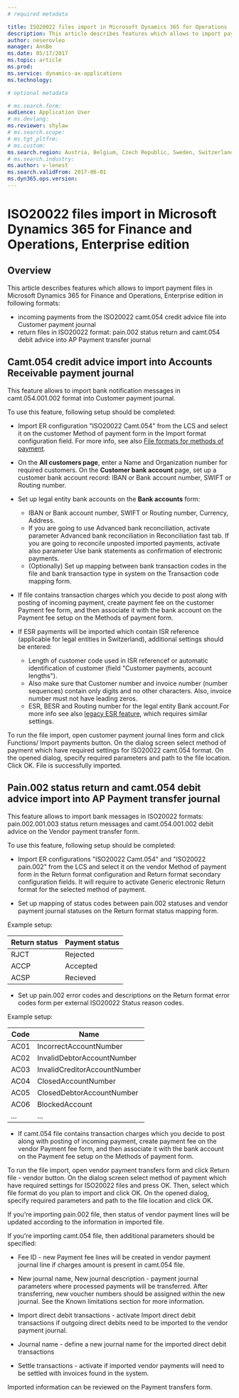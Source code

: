 ```yaml
---
# required metadata

title: ISO20022 files import in Microsoft Dynamics 365 for Operations
description: This article describes features which allows to import payment files in ISO 20022 camt.054 and pain.002 payment files in Microsoft Dynamics 365 for Finance and Operations, Enterprise edition.
author: neserovleo
manager: AnnBe
ms.date: 05/17/2017
ms.topic: article
ms.prod: 
ms.service: dynamics-ax-applications
ms.technology: 

# optional metadata

# ms.search.form:  
audience: Application User
# ms.devlang: 
ms.reviewer: shylaw
# ms.search.scope: 
# ms.tgt_pltfrm: 
# ms.custom: 
ms.search.region: Austria, Belgium, Czech Republic, Sweden, Switzerland, Germany, Denmark, Spain, Estonia, Finland, France, Hungary, Italy, Lithuania, Latvia, Poland, Norway, Great Britain
# ms.search.industry: 
ms.author: v-lenest
ms.search.validFrom: 2017-06-01
ms.dyn365.ops.version: 
---
```


# ISO20022 files import in Microsoft Dynamics 365 for Finance and Operations, Enterprise edition


## Overview
This article describes features which allows to import payment files in Microsoft Dynamics 365 for Finance and Operations, Enterprise edition in following formats: 

 - incoming payments from the ISO20022 camt.054 credit advice file into Customer payment journal 
 - return files in ISO20022 format: pain.002 status return and camt.054 debit advice into AP Payment transfer journal

## Camt.054 credit advice import into Accounts Receivable payment journal
This feature allows to import bank notification messages in camt.054.001.002 format into Customer payment journal.

To use this feature, following setup should be completed:


 - Import ER configuration "ISO20022 Camt.054" from the LCS and select it on the customer Method of payment form in the Import format configuration field. For more info, see also [File formats for methods of payment](emea-select-file-formats-for-the-method-of-payments.md).
 - On the **All customers page**, enter a Name and Organization number for required customers. On the **Customer bank account** page, set up a customer bank account record: IBAN or Bank account number, SWIFT or Routing number.
 - Set up legal entity bank accounts on the **Bank accounts** form:
	 - IBAN or Bank account number, SWIFT or Routing number, Currency,   
   Address.
   	 - If you are going to use Advanced bank reconciliation, activate parameter Advanced bank reconciliation in Reconciliation fast tab. If you are going to reconcile unposted imported payments, activate also parameter Use bank statements as confirmation of electronic payments.
	 - (Optionally) Set up mapping between bank transaction codes in the file and bank transaction type in system on the Transaction code mapping form.


 - If file contains transaction charges which you decide to post along with posting of incoming payment, create payment fee on the customer Payment fee form, and then associate it with the bank account on the Payment fee setup on the Methods of payment form.
 - If ESR payments will be imported which contain ISR reference (applicable for legal entities in Switzerland), additional settings should be entered:


	 - Length of customer code used in ISR referencef or automatic identification of customer (field "Customer payments, account lengths"). 
	 - Also make sure that Customer number and invoice number (number sequences) contain only digits and no other characters. Also, invoice number must not have leading zeros.
	 - ESR, BESR and Routing number for the legal entity Bank account.For more info see also [legacy ESR feature](emea-che-esr-customer-payments-import.md), which requires similar settings.

To run the file import, open customer payment journal lines form and click Functions/ Import payments button. On the dialog screen select method of payment which have required settings for ISO20022 camt.054 format. On the opened dialog, specify required parameters and path to the file location. Click OK. File is successfully imported.


## Pain.002 status return and camt.054 debit advice import into AP Payment transfer journal
This feature allows to import bank messages in ISO20022 formats: pain.002.001.003 status return messages and camt.054.001.002 debit advice on the Vendor payment transfer form.

To use this feature, following setup should be completed:

 - Import ER configurations "ISO20022 Camt.054" and "ISO20022 pain.002" from the LCS and select it on the vendor Method of payment form in the Return format configuration and Return format secondary configuration fields. It will require to activate Generic electronic Return format for the selected method of payment.

 - Set up mapping of status codes between pain.002 statuses and vendor payment journal statuses on the Return format status mapping form.

Example setup:

Return status	| Payment status
-------- | ---
RJCT| Rejected
ACCP| Accepted 
ACSP| Recieved 


 - Set up pain.002 error codes and descriptions on the Return format error codes form per external ISO20022 Status reason codes.

Example setup:


|Code	| Name|
-------- | ---
AC01| IncorrectAccountNumber
AC02| InvalidDebtorAccountNumber
AC03| InvalidCreditorAccountNumber
AC04| ClosedAccountNumber
AC05| ClosedDebtorAccountNumber
AC06| BlockedAccount
...| ...


 - If camt.054 file contains transaction charges which you decide to post along with posting of incoming payment, create payment fee on the vendor Payment fee form, and then associate it with the bank account on the Payment fee setup on the Methods of payment form.  

To run the file import, open vendor payment transfers form and click Return file - vendor button. On the dialog screen select method of payment which have required settings for ISO20022 files and press OK. Then, select which file format do you plan to import and click OK. On the opened dialog, specify required parameters and path to the file location and click OK.  

If you're importing pain.002 file, then status of vendor payment lines will be updated according to the information in imported file.

If you're importing camt.054 file, then additional parameters should be specified:

 - Fee ID - new Payment fee lines will be created in vendor payment journal line if charges amount is present in camt.054 file.

 - New journal name, New journal description - payment journal parameters where processed payments will be transferred. After transferring, new voucher numbers should be assigned within the new journal. See the Known limitations section for more information.
 - Import direct debit transactions - activate Import direct debit transactions if outgoing direct debits need to be imported to the vendor payment journal.
 - Journal name - define a new journal name for the imported direct debit transactions
 - Settle transactions - activate if imported vendor payments will need to be settled with invoices found in the system.



Imported information can be reviewed on the Payment transfers form. 
